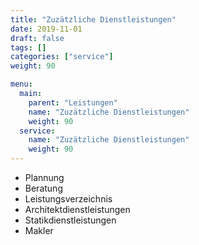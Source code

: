 ```yaml
---
title: "Zuzätzliche Dienstleistungen"
date: 2019-11-01
draft: false
tags: []
categories: ["service"]
weight: 90

menu:
  main:
    parent: "Leistungen"
    name: "Zuzätzliche Dienstleistungen"
    weight: 90
  service:
    name: "Zuzätzliche Dienstleistungen"
    weight: 90
---
```


- Plannung
- Beratung
- Leistungsverzeichnis
- Architektdienstleistungen
- Statikdienstleistungen
- Makler
<!--more-->